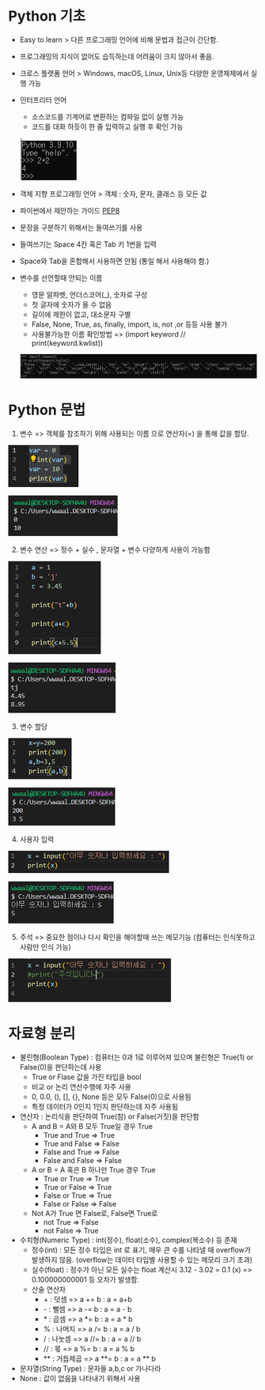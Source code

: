 # Python 기초
 - Easy to learn > 다른 프로그래밍 언어에 비해 문법과 접근이 간단함.
 - 프로그래밍의 지식이 없어도 습득하는데 어려움이 크지 않아서 좋음.
 - 크로스 플랫폼 언어 > Windows, macOS, Linux, Unix등 다양한 운영체제에서 실행 가능
 - 인터프리터 언어
   - 소스코드를 기계어로 변환하는 컴파일 없이 실행 가능
   - 코드를 대화 하듯이 한 줄 입력하고 실행 후 확인 가능

   ![python](images/python.PNG)

 - 객체 지향 프로그래밍 언어 > 객체 : 숫자, 문자, 클래스 등 모든 값
 - 파이썬에서 제안하는 가이드 [PEP8](https://www.python.org/dev/peps/pep-0008/)
 - 문장을 구분하기 위해서는 들여쓰기를 사용
 - 들여쓰기는 Space 4칸 혹은 Tab 키 1번을 입력
 - Space와 Tab을 혼합해서 사용하면 안됨 (통일 해서 사용해야 함.)
 - 변수를 선언할때 안되는 이름
   - 영문 알파벳, 언더스코어(_), 숫자로 구성
   - 첫 글자에 숫자가 올 수 없음
   - 길이에 제한이 없고, 대소문자 구별
   - False, None, True, as, finally, import, is, not ,or 등등 사용 불가
   - 사용불가능한 이름 확인방법 => (import keyword // print(keyword.kwlist))

   ![keyword](images/keyword.PNG)



# Python 문법

 1. 변수 => 객체를 참조하기 위해 사용되는 이름 으로 연산자(=) 을 통해 값을 할당.

  ![var](images/var.PNG)

  ![var2](images/var2.PNG)

 2. 변수 연산 => 정수 + 실수 , 문자열 + 변수 다양하게 사용이 가능함

  ![var3](images/var3.PNG)

  ![var4](images/var4.PNG)

 3. 변수 할당

  ![var5](images/var5.PNG)

  ![var6](images/var6.PNG)

 4. 사용자 입력

  ![input](images/input.PNG)

  ![input2](images/input2.PNG)

 5. 주석 => 중요한 점이나 다시 확인을 해야할때 쓰는 메모기능 (컴퓨터는 인식못하고 사람만 인식 가능)

  ![comment](images/comment.PNG)


# 자료형 분리
 - 불린형(Boolean Type) : 컴퓨터는 0과 1로 이루어져 있으며 불린형은 True(1) or False(0)을 판단하는데 사용
   - True or Flase 값을 가진 타입을 bool
   - 비교 or 논리 연산수행에 자주 사용
   - 0, 0.0, (), [], {}, None 등은 모두 False(0)으로 사용됨
   - 특정 데이터가 0인지 1인지 판단하는데 자주 사용됨
 - 연산자 : 논리식을 판단하여 True(참) or False(거짓)을 판단함
   - A and B = A와 B 모두 True일 경우 True
     - True and True => True
     - True and False => False
     - False and True => False
     - False and False => False
   - A or B = A 혹은 B 하나만 True 경우 True
     - True or True => True
     - True or False => True
     - False or True => True
     - False or False => False
   - Not A가 True 면 False로, False면 True로
     - not True => False
     - not False => True
  - 수치형(Numeric Type) : int(정수), float(소수), complex(복소수) 등 존재
    - 정수(int) : 모든 정수 타입은 int 로 표기, 매우 큰 수를 나타낼 때 overflow가 발생하지 않음. (overflow는 데이터 타입별 사용할 수 있는 메모리 크기 초과)
    - 실수(float) : 정수가 아닌 모든 실수는 float 계산시 3.12 - 3.02 = 0.1 (x) => 0.100000000001 등 오차가 발생함.
    - 산술 연산자
      - \+ : 덧셈 => a += b : a = a+b 
      - \- : 뺄셈 => a -= b : a = a - b
      - \* : 곱셈 => a *= b : a = a * b
      - % : 나머지 => a /= b : a = a / b
      - / : 나눗셈 => a //= b : a = a // b
      - // : 몫 => a %= b : a = a % b
      - \*\* : 거듭제곱 => a \*\*= b : a = a \*\* b
  - 문자열(String Type) : 문자들 a,b,c or 가나다라
  - None : 값이 없음을 나타내기 위해서 사용
 